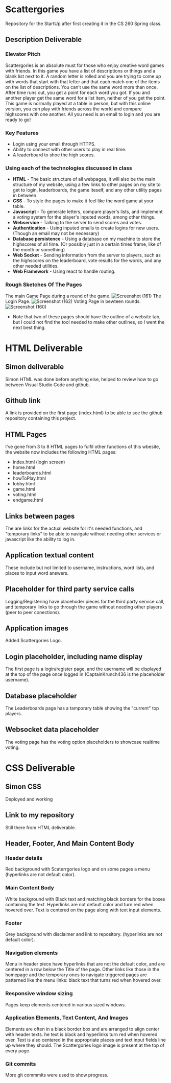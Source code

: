 # Scattergories
Repository for the StartUp after first creating it in the CS 260 Spring class.
## Description Deliverable
### Elevator Pitch
Scattergories is an absolute must for those who enjoy creative word games with friends. In this game you have a list of descriptions or things and a blank list next to it. A random letter is rolled and you are trying to come up with words that start with that letter and that each match one of the items on the list of descriptions. You can’t use the same word more than once. After time runs out, you get a point for each word you got. If you and another player get the same word for a list item, neither of you get the point. This game is normally played at a table in person, but with this online version, you can play with friends across the world and compare highscores with one another. All you need is an email to login and you are ready to go!
### Key Features
- Login using your email through HTTPS.
- Ability to connect with other users to play in real time.
- A leaderboard to shoe the high scores.
### Using each of the technologies discussed in class
- **HTML** - The basic structure of all webpages, it will also be the main structure of my website, using a few links to other pages on my site to get to login, leaderboards, the game iteself, and any other utility pages in between.
- **CSS** - To style the pages to make it feel like the word game at your table.
- **Javascript** - To generate letters, compare player's lists, and implement a voting system for the player's inputed words, among other things.
- **Webservice** - Talking to the server to send scores and votes.
- **Authentication** - Using inputed emails to create logins for new users. (Though an email may not be necessary)
- **Database persistence** - Using a database on my machine to store the highscores of all time. (Or possibly just in a certain times frame, like of the month or something)
- **Web Socket** - Sending information from the server to players, such as the highscores on the leaderboard, vote results for the words, and any other needed utilities.
- **Web Framework** - Using react to handle routing.
### Rough Sketches Of The Pages
The main Game Page during a round of the game.
![Screenshot (161)](https://github.com/driggstyler/StartUp/assets/99686819/e5bf70c0-d10f-46da-8187-dd06d9bb9640)
The Login Page.
![Screenshot (162)](https://github.com/driggstyler/StartUp/assets/99686819/3ccf10d3-8af6-4b6f-b0b4-fa0f99e79598)
Voting Page in bewteen rounds.
![Screenshot (160)](https://github.com/driggstyler/StartUp/assets/99686819/23d043a8-a14a-4f37-86fe-2ffd98cc1b1f)
* Note that two of these pages should have the outline of a website tab, but I could not find the tool needed to make other outlines, so I went the next best thing.
# HTML Deliverable
## Simon deliverable
Simon HTML was done before anything else, helped to review how to go between Visual Studio Code and github.
## Github link
A link is provided on the first page (index.html) to be able to see the github repository containing this project.
## HTML Pages
I've gone from 3 to 8 HTML pages to fulfil other functions of this wbesite, the website now includes the following HTML pages:
- index.html (login screen)
- home.html
- leaderboards.html
- howToPlay.html
- lobby.html
- game.html
- voting.html
- endgame.html
## Links between pages
The are links for the actual website for it's needed functions, and "temporary links" to be able to navigate without needing other services or javascript like the ability to log in.
## Application textual content
These include but not limited to username, instructions, word lists, and places to input word answers.
## Placeholder for third party service calls
Logging/Registering have placehoder pieces for the third party service call, and temporary links to go through the game without needing other players (peer to peer conections).
## Application images
Added Scattergories Logo.
## Login placeholder, including name display
The first page is a login/register page, and the username will be displayed at the top of the page once logged in (CaptainKrunch436 is the placeholder username).
## Database placeholder
The Leaderboards page has a tamporary table showing the "current" top players.
## Websocket data placeholder
The voting page has the voting option placeholders to showcase realtime voting.
# CSS Deliverable
## Simon CSS
Deployed and working
## Link to my repository
Still there from HTML deliverable.
## Header, Footer, And Main Content Body
### Header details
Red background with Scaterrgories logo and on some pages a menu (hyperlinks are not default color).
### Main Content Body
White background with Black text and matching black borders for the boxes containing the text. Hyperlinks are not default color and turn red when hovered over. Text is centered on the page along with text input elements.
### Footer
Grey background with disclaimer and link to repository. (hyperlinks are not default color).
### Navigation elements
Menu in header piece have hyperlinks that are not the default color, and are centered in a row below the Title of the page.
Other links like those in the homepage and the temporary ones to navigate triggered pages are patterned like the menu links: black text that turns red when hovered over.
### Responsive window sizing
Pages keep elements centered in various sized windows.
### Application Elements, Text Content, And Images
Elements are often in a black border box and are arranged to align center with header texts. 
he text is black and hyperlinks turn red when hovered over. Text is also centered in the appropriate places and text input fields line up where they should.
The Scattergories logo image is present at the top of every page.
### Git commits
More git commmits were used to show progress.
